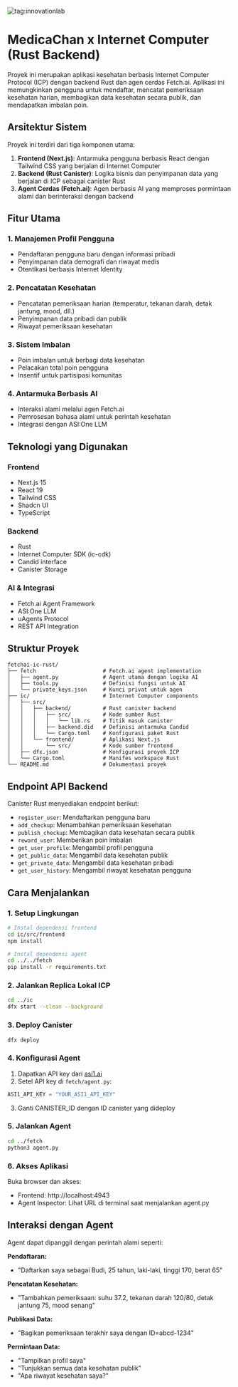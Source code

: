![tag:innovationlab](https://img.shields.io/badge/innovationlab-3D8BD3)

# MedicaChan x Internet Computer (Rust Backend)

Proyek ini merupakan aplikasi kesehatan berbasis Internet Computer Protocol (ICP) dengan backend Rust dan agen cerdas Fetch.ai. Aplikasi ini memungkinkan pengguna untuk mendaftar, mencatat pemeriksaan kesehatan harian, membagikan data kesehatan secara publik, dan mendapatkan imbalan poin.

## Arsitektur Sistem

Proyek ini terdiri dari tiga komponen utama:

1. **Frontend (Next.js)**: Antarmuka pengguna berbasis React dengan Tailwind CSS yang berjalan di Internet Computer
2. **Backend (Rust Canister)**: Logika bisnis dan penyimpanan data yang berjalan di ICP sebagai canister Rust
3. **Agent Cerdas (Fetch.ai)**: Agen berbasis AI yang memproses permintaan alami dan berinteraksi dengan backend

## Fitur Utama

### 1. Manajemen Profil Pengguna

- Pendaftaran pengguna baru dengan informasi pribadi
- Penyimpanan data demografi dan riwayat medis
- Otentikasi berbasis Internet Identity

### 2. Pencatatan Kesehatan

- Pencatatan pemeriksaan harian (temperatur, tekanan darah, detak jantung, mood, dll.)
- Penyimpanan data pribadi dan publik
- Riwayat pemeriksaan kesehatan

### 3. Sistem Imbalan

- Poin imbalan untuk berbagi data kesehatan
- Pelacakan total poin pengguna
- Insentif untuk partisipasi komunitas

### 4. Antarmuka Berbasis AI

- Interaksi alami melalui agen Fetch.ai
- Pemrosesan bahasa alami untuk perintah kesehatan
- Integrasi dengan ASI:One LLM

## Teknologi yang Digunakan

### Frontend

- Next.js 15
- React 19
- Tailwind CSS
- Shadcn UI
- TypeScript

### Backend

- Rust
- Internet Computer SDK (ic-cdk)
- Candid interface
- Canister Storage

### AI & Integrasi

- Fetch.ai Agent Framework
- ASI:One LLM
- uAgents Protocol
- REST API Integration

## Struktur Proyek

```
fetchai-ic-rust/
├── fetch                     # Fetch.ai agent implementation
│   ├── agent.py              # Agent utama dengan logika AI
│   ├── tools.py              # Definisi fungsi untuk AI
│   └── private_keys.json     # Kunci privat untuk agen
├── ic/                       # Internet Computer components
│   ├── src/
│   │   ├── backend/          # Rust canister backend
│   │   │   ├── src/          # Kode sumber Rust
│   │   │   │   └── lib.rs    # Titik masuk canister
│   │   │   ├── backend.did   # Definisi antarmuka Candid
│   │   │   └── Cargo.toml    # Konfigurasi paket Rust
│   │   └── frontend/         # Aplikasi Next.js
│   │       └── src/          # Kode sumber frontend
│   ├── dfx.json              # Konfigurasi proyek ICP
│   └── Cargo.toml            # Manifes workspace Rust
└── README.md                 # Dokumentasi proyek
```

## Endpoint API Backend

Canister Rust menyediakan endpoint berikut:

- `register_user`: Mendaftarkan pengguna baru
- `add_checkup`: Menambahkan pemeriksaan kesehatan
- `publish_checkup`: Membagikan data kesehatan secara publik
- `reward_user`: Memberikan poin imbalan
- `get_user_profile`: Mengambil profil pengguna
- `get_public_data`: Mengambil data kesehatan publik
- `get_private_data`: Mengambil data kesehatan pribadi
- `get_user_history`: Mengambil riwayat kesehatan pengguna

## Cara Menjalankan

### 1. Setup Lingkungan

```bash
# Instal dependensi frontend
cd ic/src/frontend
npm install

# Instal dependensi agent
cd ../../fetch
pip install -r requirements.txt
```

### 2. Jalankan Replica Lokal ICP

```bash
cd ../ic
dfx start --clean --background
```

### 3. Deploy Canister

```bash
dfx deploy
```

### 4. Konfigurasi Agent

1. Dapatkan API key dari [asi1.ai](https://asi1.ai/)
2. Setel API key di `fetch/agent.py`:

```python
ASI1_API_KEY = "YOUR_ASI1_API_KEY"
```

3. Ganti CANISTER_ID dengan ID canister yang dideploy

### 5. Jalankan Agent

```bash
cd ../fetch
python3 agent.py
```

### 6. Akses Aplikasi

Buka browser dan akses:

- Frontend: http://localhost:4943
- Agent Inspector: Lihat URL di terminal saat menjalankan agent.py

## Interaksi dengan Agent

Agent dapat dipanggil dengan perintah alami seperti:

**Pendaftaran:**

- "Daftarkan saya sebagai Budi, 25 tahun, laki-laki, tinggi 170, berat 65"

**Pencatatan Kesehatan:**

- "Tambahkan pemeriksaan: suhu 37.2, tekanan darah 120/80, detak jantung 75, mood senang"

**Publikasi Data:**

- "Bagikan pemeriksaan terakhir saya dengan ID=abcd-1234"

**Permintaan Data:**

- "Tampilkan profil saya"
- "Tunjukkan semua data kesehatan publik"
- "Apa riwayat kesehatan saya?"
